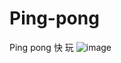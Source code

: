 # Ping-pong
Ping pong 快 玩
![image](https://github.com/ntgod/Ping-pong/blob/master/pingpong/Simulator%20Screen%20Shot%20-%20iPhone6s%20-%202018-06-28%20at%2021.01.12.png)
